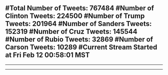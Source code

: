 #Total Number of Tweets: 767484 
#Number of Clinton Tweets: 224500
#Number of Trump Tweets: 201964
#Number of Sanders Tweets: 152319
#Number of Cruz Tweets: 145544
#Number of Rubio Tweets: 32869
#Number of Carson Tweets: 10289
#Current Stream Started at Fri Feb 12 00:58:01 MST
---
---
---
